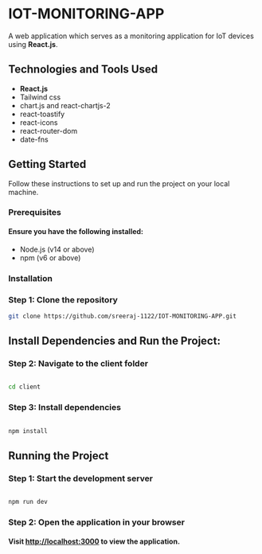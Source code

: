 # IOT-MONITORING-APP

A web application which serves as a monitoring application for IoT devices using **React.js**.


## Technologies and Tools Used
- **React.js**
- Tailwind css
- chart.js and react-chartjs-2 
- react-toastify
- react-icons
- react-router-dom
- date-fns

## Getting Started

Follow these instructions to set up and run the project on your local machine.

### Prerequisites

#### Ensure you have the following installed:

- Node.js (v14 or above)
- npm (v6 or above)

### Installation

### Step 1: Clone the repository

```bash
git clone https://github.com/sreeraj-1122/IOT-MONITORING-APP.git
```

## Install Dependencies and Run the Project:

### Step 2: Navigate to the client folder

```bash

cd client
```
### Step 3: Install dependencies
```bash

npm install
```
## Running the Project

### Step 1: Start the development server

```bash

npm run dev
```
### Step 2: Open the application in your browser

#### Visit [http://localhost:3000](http://localhost:3000) to view the application.



